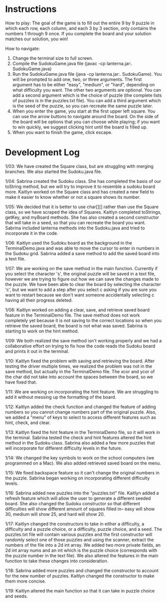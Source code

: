 # Instructions

How to play:
The goal of the game is to fill out the entire 9 by 9 puzzle in which each row, each column, and each 3 by 3 section, only contains the numbers 1 through 9 once. If you complete the board and your solution matches our solution, you win!

How to navigate:

1. Change the terminal size to full screen.
2. Compile the SudokuGame.java file (javac -cp lanterna.jar:. SudokuGame.java)
3. Run the SudokuGame.java file (java -cp lanterna.jar:. SudokuGame). You will be prompted to add one, two, or three arguments. The first argument has to be either "easy", "medium", or "hard", depending on what difficulty you want. The other two arguments are optional. You can add a second argument which is the choice of puzzle (the complete lists of puzzles is in the puzzles.txt file). You can add a third argument which is the seed of the puzzle, so you can recreate the same puzzle later.
4. When you enter the game, you start at the first upper left square. You can use the arrow buttons to navigate around the board. On the side of the board will be options that you can choose while playing; if you want to win quickly, we suggest clicking hint until the board is filled up.
5. When you want to finish the game, click escape.

# Development Log

1/03: We have created the Square class, but are struggling with merging branches. We also started the Sudoku.java file.

1/04: Sabrina created the Sudoku class. She has completed the basis of our toString method, but we will try to improve it to resemble a sudoku board more. Kaitlyn worked on the Square class and has created a new field to make it easier to know whether or not a square shows its number.

1/05: We decided that it is better to use char[][] rather than use the Square class, so we have scraped the idea of Squares. Kaitlyn completed toStrings, getKey, and myBoard methods. She has also created a second constructor that will take in a seed, so that you can recreate the board you want. Sabrina included lanterna methods into the Sudoku.java and tried to incorporate it in the code.

1/06: Kaitlyn used the Sudoku board as the background in the TerminalDemo.java and was able to move the cursor to enter in numbers in the Sudoku grid. Sabrina added a save method to add the saved board into a text file.

1/07: We are working on the save method in the main function. Currently if you select the character 's', the original puzzle will be saved in a text file, however we are trying to figure out how we can save the changes made to the puzzle. We have been able to clear the board by selecting the character 'c', but we want to add a step after you select c asking if you are sure you want to restart because we don't want someone accidentally selecting c having all their progress deleted.

1/08: Kaitlyn worked on adding a clear, save, and retrieve saved board feature in the TerminalDemo file. The save method does not work completely yet because it is not saving to the correct locations so when you retrieve the saved board, the board is not what was saved. Sabrina is starting to work on the hint method.

1/09: We both realized the save method isn't working properly and we had a collaborative effort on trying to fix how the code reads the Sudoku board and prints it out in the terminal.

1/10: Kaitlyn fixed the problem with saving and retrieving the board. After testing the driver multiple times, we realized the problem was not in the save method, but actually in the TerminalDemo file. The xcor and ycor of the char did not take into account the spaces between the board, so we have fixed that.

1/11: We are working on incorporating the hint feature. We are struggling to add it without messing up the formatting of the board.

1/12: Kaitlyn added the check function and changed the feature of adding numbers so you cannot change numbers part of the original puzzle. Also, we added a "menu" of keys to select to access different features such as hint, check, and clear.

1/13: Kaitlyn fixed the hint feature in the TerminalDemo file, so it will work in the terminal. Sabrina tested the check and hint features altered the hint method in the Sudoku class. Sabrina also added a few more puzzles that will incorporate for different difficulty levels in the future.

1/14: We changed the key symbols to work on the school computers (we programmed on a Mac). We also added retrieved saved board on the menu.

1/15: We fixed backspace feature so it can't change the original numbers in the puzzle. Sabrina began working on incorporating different difficulty levels.

1/16: Sabrina added new puzzles into the "puzzles.txt" file. Kaitlyn added a refresh feature which will allow the user to generate a different seeded board. She also changed the Sudoku constructor so that different difficulties will show different amount of squares filled in– easy will show 30, medium will show 25, and hard will show 20.

1/17: Kaitlyn changed the constructors to take in either a difficulty, a difficulty and a puzzle choice, or a difficulty, puzzle choice, and a seed. The puzzles.txt file will contain various puzzles and the first constructor will randomly select one of those puzzles and using the scanner, extract the numbers of the file into a 2d int array. We added two more private fields, an 2d int array nums and an int which is the puzzle choice (corresponds with the puzzle number in the text file). We also altered the features in the main function to take these changes into consideration.

1/18: Sabrina added more puzzles and changed the constructor to account for the new number of puzzles. Kaitlyn changed the constructor to make them more concise.

1/19: Kaitlyn altered the main function so that it can take in puzzle choice and seeds.
